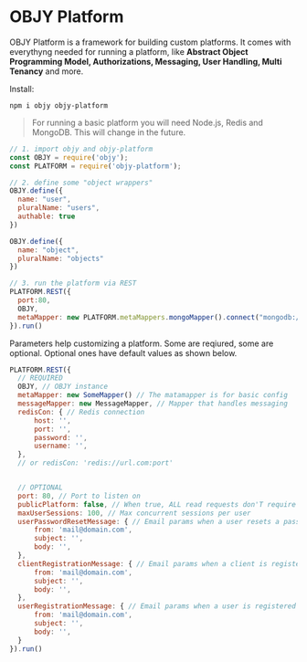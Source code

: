 # OBJY Platform

OBJY Platform is a framework for building custom platforms. It comes with everythyng needed for running a platform, like  <b>Abstract Object Programming Model, Authorizations, Messaging, User Handling, Multi Tenancy</b> and more.

Install:

```shell
npm i objy objy-platform
```

> For running a basic platform you will need Node.js, Redis and MongoDB. This will change in the future.

```javascript
// 1. import objy and objy-platform
const OBJY = require('objy');
const PLATFORM = require('objy-platform');

// 2. define some "object wrappers"
OBJY.define({
  name: "user",
  pluralName: "users",
  authable: true
})

OBJY.define({
  name: "object",
  pluralName: "objects"
})

// 3. run the platform via REST
PLATFORM.REST({
  port:80,
  OBJY,
  metaMapper: new PLATFORM.metaMappers.mongoMapper().connect("mongodb://localhost") // The matamapper is for basic config
}).run()
```

Parameters help customizing a platform. Some are reqiured, some are optional. Optional ones have default values as shown below.

```javascript
PLATFORM.REST({
  // REQUIRED
  OBJY, // OBJY instance
  metaMapper: new SomeMapper() // The matamapper is for basic config
  messageMapper: new MessageMapper, // Mapper that handles messaging
  redisCon: { // Redis connection
      host: '',
      port: '',
      password: '',
      username: '',
  },
  // or redisCon: 'redis://url.com:port'


  // OPTIONAL
  port: 80, // Port to listen on
  publicPlatform: false, // When true, ALL read requests don'T require authentication
  maxUserSessions: 100, // Max concurrent sessions per user
  userPasswordResetMessage: { // Email params when a user resets a password
      from: 'mail@domain.com',
      subject: '',
      body: '',
  },
  clientRegistrationMessage: { // Email params when a client is registered
      from: 'mail@domain.com',
      subject: '',
      body: '',
  },
  userRegistrationMessage: { // Email params when a user is registered
      from: 'mail@domain.com',
      subject: '',
      body: '',
  }
}).run()
```
